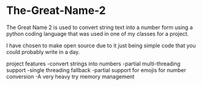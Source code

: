 # The-Great-Name-2
The Great Name 2 is used to convert string text into a number form using a python coding language that was used in one of my classes for a project.

I have chosen to make open source due to it just being simple code that you could probably write in a day.

project features
-convert strings into numbers
-partial multi-threading support 
-single threading fallback
-partial support for emojis for number conversion
-A very heavy try memory management
